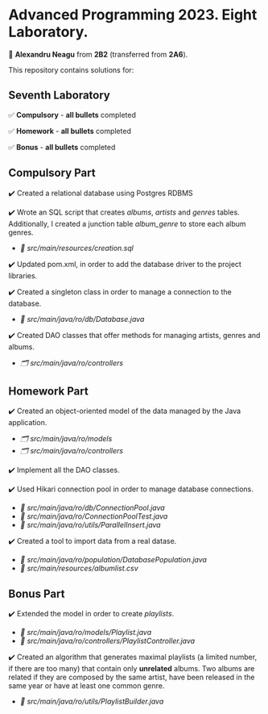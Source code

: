 # Advanced Programming 2023. Eight Laboratory.

:adult: **Alexandru Neagu** from **2B2** (transferred from **2A6**).

This repository contains solutions for:

## Seventh Laboratory ##

:white_check_mark: **Compulsory** - **all bullets** completed

:white_check_mark: **Homework** - **all bullets** completed

:white_check_mark: **Bonus** - **all bullets** completed

## Compulsory Part ##

:heavy_check_mark: Created a relational database using Postgres RDBMS

:heavy_check_mark: Wrote an SQL script that creates _albums_, _artists_ and _genres_ tables. Additionally, I created a junction table _album_genre_ to store each album genres.
  - _:file_folder: src/main/resources/creation.sql_

:heavy_check_mark: Updated pom.xml, in order to add the database driver to the project libraries.
  
:heavy_check_mark: Created a singleton class in order to manage a connection to the database.
  - _:file_folder: src/main/java/ro/db/Database.java_
 
 :heavy_check_mark: Created DAO classes that offer methods for managing artists, genres and albums.
  - _:card_index_dividers: src/main/java/ro/controllers_
  
## Homework Part ##

:heavy_check_mark: Created an object-oriented model of the data managed by the Java application.
  - _:card_index_dividers: src/main/java/ro/models_
  - _:card_index_dividers: src/main/java/ro/controllers_

:heavy_check_mark: Implement all the DAO classes.

:heavy_check_mark: Used Hikari connection pool in order to manage database connections.
  - _:file_folder: src/main/java/ro/db/ConnectionPool.java_
  - _:file_folder: src/main/java/ro/ConnectionPoolTest.java_
  - _:file_folder: src/main/java/ro/utils/ParallelInsert.java_

:heavy_check_mark: Created a tool to import data from a real datase.
  - _:file_folder: src/main/java/ro/population/DatabasePopulation.java_
  - _:file_folder: src/main/resources/albumlist.csv_

## Bonus Part ##

:heavy_check_mark: Extended the model in order to create _playlists_.
  - _:file_folder: src/main/java/ro/models/Playlist.java_
  - _:file_folder: src/main/java/ro/controllers/PlaylistController.java_ 

:heavy_check_mark: Created an algorithm that generates maximal playlists (a limited number, if there are too many) that contain only **unrelated** albums. 
Two albums are related if they are composed by the same artist, have been released in the same year or have at least one common genre.
  - _:file_folder: src/main/java/ro/utils/PlaylistBuilder.java_
